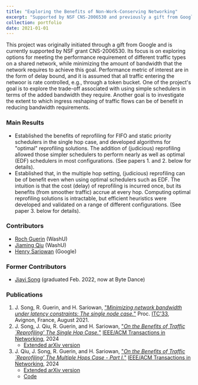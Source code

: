 ```yaml
---
title: "Exploring the Benefits of Non-Work-Conserving Networking"
excerpt: "Supported by NSF CNS-2006530 and previously a gift from Google"
collection: portfolio
date: 2021-01-01
---
```


This project was originally initiated through a gift from Google and is currently supported by NSF grant CNS-2006530.
Its focus is on exploring options for meeting the performance requirement of different traffic types on a shared
network, while minimizing the amount of bandwidth that the network requires to achieve this goal.  Performance metric
of interest are in the form of delay bound, and it is assumed that all traffic entering the netwoor is rate controlled,
e.g., through a token bucket.  One of the project's goal is to explore the trade-off associated with using simple
schedulers in terms of the added bandwidth they require.  Another goal is to investigate the extent to which ingress
reshaping of traffic flows can be of benefit in reducing bandwidth requirements.

### Main Results
* Established the benefits of reprofiling for FIFO and static priority schedulers in the single hop case, and developed
algorithms for "optimal" reprofiling solutions.  The addition of (judicious) reprofiling allowed those simpler schedulers
to perform nearly as well as optimal (EDF) schedulers in most configurations. (See papers 1. and 2. below for details).
* Established that, in the multiple hop setting, (judicious) reprofiling can be of benefit even when using optimal schedulers
such as EDF.  The intuition is that the cost (delay) of reprofiling is incurred once, but its benefits (from smoother traffic)
accrue at every hop.  Computing optimal reprofiling solutions is intractable, but efficient heuristics were developed and validated 
on a range of different configurations. (See paper 3. below for details).  

### Contributors
* [Roch Guerin](https://www.cse.wustl.edu/~guerin/) (WashU)
* [Jiaming Qiu](https://qiujiaming315.github.io/#/) (WashU)
* [Henry Sariowan](https://www.linkedin.com/in/sariowan/) (Google)

### Former Contributors
* [Jiayi Song](https://www.linkedin.com/in/jiayi-song-1163a0137/) (graduated Feb. 2022, now at Byte Dance)

### Publications

1. J. Song, R. Guerin, and H. Sariowan, ["*Minimizing network bandwidth under latency constraints: The single node case.*"](https://arxiv.org/abs/2104.02222) 
Proc. [ITC'33](https://itc33.org/), Avignon, France, August 2021.
2. J. Song, J. Qiu, R. Guerin, and H. Sariowan, ["*On the Benefits of Traffic `Reprofiling’ The Single Hop Case.*"](https://doi.org/10.1109/TNET.2024.3356863)
[IEEE/ACM Transactions in Networking](https://sites.google.com/view/ieee-acm-ton/home), 2024
    - [Extended arXiv version](https://arxiv.org/pdf/2104.02222)
3. J. Qiu, J. Song, R. Guerin, and H. Sariowan, ["*On the Benefits of Traffic `Reprofiling’ The Multiple Hops Case - Part I.*"](https://doi.org/10.1109/TNET.2024.3392030)
[IEEE/ACM Transactions in Networking](https://sites.google.com/view/ieee-acm-ton/home), 2024
    - [Extended arXiv version](https://arxiv.org/pdf/2404.09087)
    - [Code](https://github.com/qiujiaming315/traffic-reprofiling)